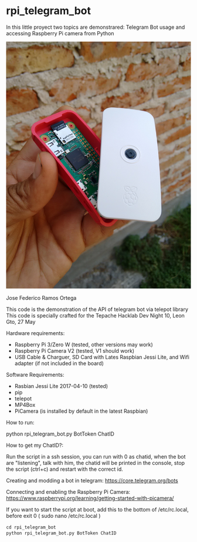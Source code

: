 # rpi_telegram_bot
In this little proyect two topics are demonstrared: Telegram Bot usage and accessing Raspberry Pi camera from Python

![Raspberry Pi dissasembled](photos/IMG_20170513_163600745.jpg "Raspberry Pi Zero W with camera and case")

Jose Federico Ramos Ortega

This code is the demonstration of the API of telegram bot via telepot library
This code is specially crafted for the Tepache Hacklab Dev Night 10, Leon Gto, 27 May

Hardware requirements:
- Raspberry Pi 3/Zero W (tested, other versions may work)
- Raspberry Pi Camera V2 (tested, V1 should work)
- USB Cable & Charguer, SD Card with Lates Raspbian Jessi Lite, and Wifi adapter (if not included in the board)

Software Requirements:
- Rasbian Jessi Lite 2017-04-10 (tested)
- pip
- telepot
- MP4Box
- PiCamera (is installed by default in the latest Raspbian)

How to run:

python rpi_telegram_bot.py BotToken ChatID

How to get my ChatID?:

Run the script in a ssh session, you can run with 0 as chatid, when the bot are "listening", talk with him, the chatid will be
printed in the console, stop the script (ctrl+c) and restart with the correct id.

Creating and modding a bot in telegram:
https://core.telegram.org/bots

Connecting and enabling the Raspberry Pi Camera:
https://www.raspberrypi.org/learning/getting-started-with-picamera/

If you want to start the script at boot, add this to the bottom of /etc/rc.local, before exit 0 ( sudo nano /etc/rc.local )
```
cd rpi_telegram_bot
python rpi_telegram_bot.py BotToken ChatID
```
